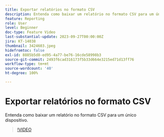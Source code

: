 ```yaml
---
title: Exportar relatórios no formato CSV
description: Entenda como baixar um relatório no formato CSV para um único dispositivo.
feature: Reporting
role: User
level: Beginner
doc-type: Feature Video
last-substantial-update: 2023-09-27T00:00:00Z
jira: KT-14038
thumbnail: 3424603.jpeg
hidefromtoc: false
exl-id: 8885b5d8-ed95-4a77-be76-16cde58998b3
source-git-commit: 2493f6cad316173f5b33d664e3215ed71d13ff76
workflow-type: tm+mt
source-wordcount: '40'
ht-degree: 100%

---
```


# Exportar relatórios no formato CSV

Entenda como baixar um relatório no formato CSV para um único dispositivo.

>[!VIDEO](https://video.tv.adobe.com/v/3424603/?learn=on)
